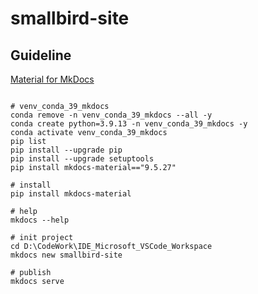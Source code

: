 # smallbird-site

## Guideline

[Material for MkDocs](https://squidfunk.github.io/mkdocs-material/getting-started/)

```shell

# venv_conda_39_mkdocs
conda remove -n venv_conda_39_mkdocs --all -y
conda create python=3.9.13 -n venv_conda_39_mkdocs -y
conda activate venv_conda_39_mkdocs
pip list
pip install --upgrade pip
pip install --upgrade setuptools
pip install mkdocs-material=="9.5.27"

# install
pip install mkdocs-material

# help
mkdocs --help

# init project
cd D:\CodeWork\IDE_Microsoft_VSCode_Workspace
mkdocs new smallbird-site

# publish
mkdocs serve

```
